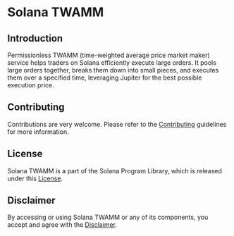 # Solana TWAMM

## Introduction

Permissionless TWAMM (time-weighted average price market maker) service helps traders on Solana efficiently execute large orders. It pools large orders together, breaks them down into small pieces, and executes them over a specified time, leveraging Jupiter for the best possible execution price.

## Contributing

Contributions are very welcome. Please refer to the [Contributing](https://github.com/solana-labs/solana/blob/master/CONTRIBUTING.md) guidelines for more information.

## License

Solana TWAMM is a part of the Solana Program Library, which is released under this [License](https://github.com/solana-labs/solana-program-library/blob/master/LICENSE).

## Disclaimer

By accessing or using Solana TWAMM or any of its components, you accept and agree with the [Disclaimer](DISCLAIMER.md).
